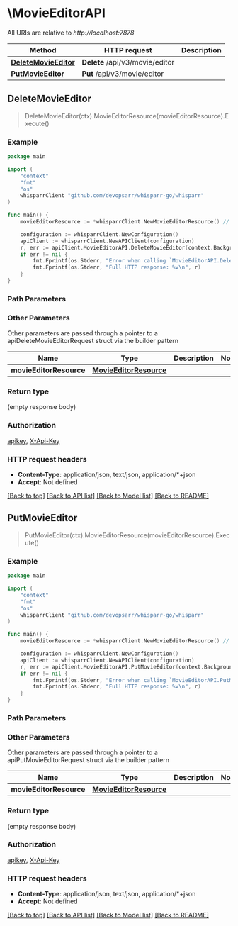 # \MovieEditorAPI

All URIs are relative to *http://localhost:7878*

Method | HTTP request | Description
------------- | ------------- | -------------
[**DeleteMovieEditor**](MovieEditorAPI.md#DeleteMovieEditor) | **Delete** /api/v3/movie/editor | 
[**PutMovieEditor**](MovieEditorAPI.md#PutMovieEditor) | **Put** /api/v3/movie/editor | 



## DeleteMovieEditor

> DeleteMovieEditor(ctx).MovieEditorResource(movieEditorResource).Execute()



### Example

```go
package main

import (
	"context"
	"fmt"
	"os"
	whisparrClient "github.com/devopsarr/whisparr-go/whisparr"
)

func main() {
	movieEditorResource := *whisparrClient.NewMovieEditorResource() // MovieEditorResource |  (optional)

	configuration := whisparrClient.NewConfiguration()
	apiClient := whisparrClient.NewAPIClient(configuration)
	r, err := apiClient.MovieEditorAPI.DeleteMovieEditor(context.Background()).MovieEditorResource(movieEditorResource).Execute()
	if err != nil {
		fmt.Fprintf(os.Stderr, "Error when calling `MovieEditorAPI.DeleteMovieEditor``: %v\n", err)
		fmt.Fprintf(os.Stderr, "Full HTTP response: %v\n", r)
	}
}
```

### Path Parameters



### Other Parameters

Other parameters are passed through a pointer to a apiDeleteMovieEditorRequest struct via the builder pattern


Name | Type | Description  | Notes
------------- | ------------- | ------------- | -------------
 **movieEditorResource** | [**MovieEditorResource**](MovieEditorResource.md) |  | 

### Return type

 (empty response body)

### Authorization

[apikey](../README.md#apikey), [X-Api-Key](../README.md#X-Api-Key)

### HTTP request headers

- **Content-Type**: application/json, text/json, application/*+json
- **Accept**: Not defined

[[Back to top]](#) [[Back to API list]](../README.md#documentation-for-api-endpoints)
[[Back to Model list]](../README.md#documentation-for-models)
[[Back to README]](../README.md)


## PutMovieEditor

> PutMovieEditor(ctx).MovieEditorResource(movieEditorResource).Execute()



### Example

```go
package main

import (
	"context"
	"fmt"
	"os"
	whisparrClient "github.com/devopsarr/whisparr-go/whisparr"
)

func main() {
	movieEditorResource := *whisparrClient.NewMovieEditorResource() // MovieEditorResource |  (optional)

	configuration := whisparrClient.NewConfiguration()
	apiClient := whisparrClient.NewAPIClient(configuration)
	r, err := apiClient.MovieEditorAPI.PutMovieEditor(context.Background()).MovieEditorResource(movieEditorResource).Execute()
	if err != nil {
		fmt.Fprintf(os.Stderr, "Error when calling `MovieEditorAPI.PutMovieEditor``: %v\n", err)
		fmt.Fprintf(os.Stderr, "Full HTTP response: %v\n", r)
	}
}
```

### Path Parameters



### Other Parameters

Other parameters are passed through a pointer to a apiPutMovieEditorRequest struct via the builder pattern


Name | Type | Description  | Notes
------------- | ------------- | ------------- | -------------
 **movieEditorResource** | [**MovieEditorResource**](MovieEditorResource.md) |  | 

### Return type

 (empty response body)

### Authorization

[apikey](../README.md#apikey), [X-Api-Key](../README.md#X-Api-Key)

### HTTP request headers

- **Content-Type**: application/json, text/json, application/*+json
- **Accept**: Not defined

[[Back to top]](#) [[Back to API list]](../README.md#documentation-for-api-endpoints)
[[Back to Model list]](../README.md#documentation-for-models)
[[Back to README]](../README.md)

